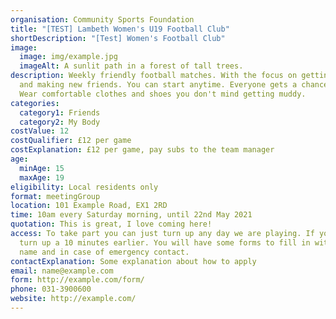 ```yaml
---
organisation: Community Sports Foundation
title: "[TEST] Lambeth Women's U19 Football Club"
shortDescription: "[Test] Women's Football Club"
image:
  image: img/example.jpg
  imageAlt: A sunlit path in a forest of tall trees.
description: Weekly friendly football matches. With the focus on getting healthy
  and making new friends. You can start anytime. Everyone gets a chance to play.
  Wear comfortable clothes and shoes you don't mind getting muddy.
categories:
  category1: Friends
  category2: My Body
costValue: 12
costQualifier: £12 per game
costExplanation: £12 per game, pay subs to the team manager
age:
  minAge: 15
  maxAge: 19
eligibility: Local residents only
format: meetingGroup
location: 101 Example Road, EX1 2RD
time: 10am every Saturday morning, until 22nd May 2021
quotation: This is great, I love coming here!
access: To take part you can just turn up any day we are playing. If you are new
  turn up a 10 minutes earlier. You will have some forms to fill in with you
  name and in case of emergency contact.
contactExplanation: Some explanation about how to apply
email: name@example.com
form: http://example.com/form/
phone: 031-3900600
website: http://example.com/
---
```

